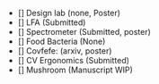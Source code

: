 - [] Design lab (none, Poster)
- [] LFA (Submitted)
- [] Spectrometer (Submitted, poster)
- [] Food Bacteria (None)
- [] Covfefe: (arxiv, poster)
- [] CV Ergonomics (Submitted)
- [] Mushroom (Manuscript WIP)
